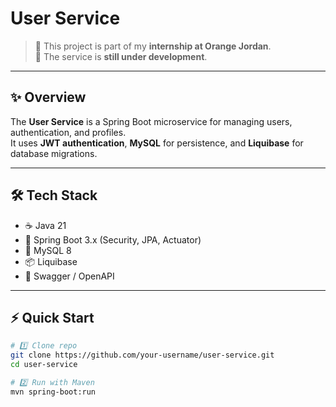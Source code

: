 # User Service

> 📌 This project is part of my **internship at Orange Jordan**.  
> 🚧 The service is **still under development**.

---

## ✨ Overview
The **User Service** is a Spring Boot microservice for managing users, authentication, and profiles.  
It uses **JWT authentication**, **MySQL** for persistence, and **Liquibase** for database migrations.

---

## 🛠 Tech Stack
- ☕ Java 21  
- 🌱 Spring Boot 3.x (Security, JPA, Actuator)  
- 🐬 MySQL 8  
- 📦 Liquibase  
- 📜 Swagger / OpenAPI  

---

## ⚡ Quick Start
```bash
# 1️⃣ Clone repo
git clone https://github.com/your-username/user-service.git
cd user-service

# 2️⃣ Run with Maven
mvn spring-boot:run
